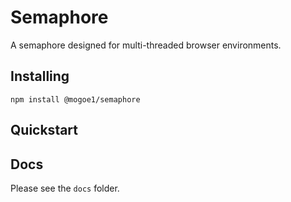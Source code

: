 # Semaphore
A semaphore designed for multi-threaded browser environments.

## Installing
	npm install @mogoe1/semaphore

## Quickstart

## Docs
Please see the `docs` folder.